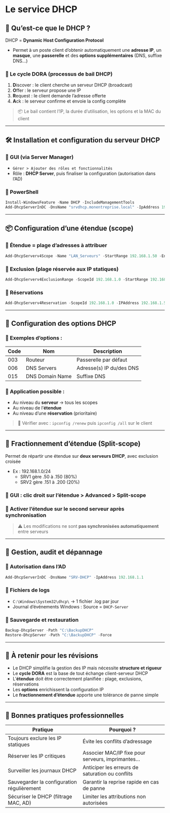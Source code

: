# Le service DHCP

## 📡 Qu’est-ce que le DHCP ?

DHCP = **Dynamic Host Configuration Protocol**

- Permet à un poste client d’obtenir automatiquement une **adresse IP**, un **masque**, une **passerelle** et des **options supplémentaires** (DNS, suffixe DNS…)

### 🔁 Le cycle DORA (processus de bail DHCP)

1. **D**iscover : le client cherche un serveur DHCP (broadcast)
2. **O**ffer : le serveur propose une IP
3. **R**equest : le client demande l’adresse offerte
4. **A**ck : le serveur confirme et envoie la config complète

> 📦 Le bail contient l’IP, la durée d’utilisation, les options et la MAC du client

---

## 🛠️ Installation et configuration du serveur DHCP

### 🔹 GUI (via Server Manager)

- `Gérer > Ajouter des rôles et fonctionnalités`
- Rôle : **DHCP Server**, puis finaliser la configuration (autorisation dans l’AD)

### 🔹 PowerShell

```powershell
Install-WindowsFeature -Name DHCP -IncludeManagementTools
Add-DhcpServerInDC -DnsName "srvdhcp.monentreprise.local" -IpAddress 192.168.1.1
```

---

## 📦 Configuration d’une étendue (scope)

### 📐 Étendue = plage d’adresses à attribuer

```powershell
Add-DhcpServerv4Scope -Name "LAN_Serveurs" -StartRange 192.168.1.50 -EndRange 192.168.1.200 -SubnetMask 255.255.255.0 -LeaseDuration ([TimeSpan]::FromDays(2))
```

### 🛑 Exclusion (plage réservée aux IP statiques)

```powershell
Add-DhcpServerv4ExclusionRange -ScopeId 192.168.1.0 -StartRange 192.168.1.100 -EndRange 192.168.1.110
```

### 📌 Réservations

```powershell
Add-DhcpServerv4Reservation -ScopeId 192.168.1.0 -IPAddress 192.168.1.5 -ClientId "00-15-5D-6E-6E-03" -Description "SRVFIC"
```

---

## 🧩 Configuration des options DHCP

### 🔹 Exemples d’options :

|Code|Nom|Description|
|---|---|---|
|003|Routeur|Passerelle par défaut|
|006|DNS Servers|Adresse(s) IP du/des DNS|
|015|DNS Domain Name|Suffixe DNS|

### 🔹 Application possible :

- Au niveau du **serveur** → tous les scopes
- Au niveau de l’**étendue**
- Au niveau d’une **réservation** (prioritaire)

> 🧪 Vérifier avec : `ipconfig /renew` puis `ipconfig /all` sur le client

---

## 🔀 Fractionnement d’étendue (Split-scope)

Permet de répartir une étendue sur **deux serveurs DHCP**, avec exclusion croisée

- Ex : 192.168.1.0/24
    - SRV1 gère .50 à .150 (80%)
    - SRV2 gère .151 à .200 (20%)

### 🔹 GUI : clic droit sur l’étendue > Advanced > Split-scope

### 🔹 Activer l’étendue sur le second serveur après synchronisation

> ⚠️ Les modifications ne sont **pas synchronisées automatiquement** entre serveurs

---

## 🔄 Gestion, audit et dépannage

### 🔹 Autorisation dans l’AD

```powershell
Add-DhcpServerInDC -DnsName "SRV-DHCP" -IpAddress 192.168.1.1
```

### 🔹 Fichiers de logs

- `C:\Windows\System32\dhcp\` → 1 fichier .log par jour
- Journal d’événements Windows : Source = `DHCP-Server`

### 🔹 Sauvegarde et restauration

```powershell
Backup-DhcpServer -Path "C:\BackupDHCP"
Restore-DhcpServer -Path "C:\BackupDHCP" -Force
```

---

## 🧠 À retenir pour les révisions

- Le DHCP simplifie la gestion des IP mais nécessite **structure et rigueur**
- Le **cycle DORA** est la base de tout échange client-serveur DHCP
- L’**étendue** doit être correctement planifiée : plage, exclusions, réservations
- Les **options** enrichissent la configuration IP
- Le **fractionnement d’étendue** apporte une tolérance de panne simple

---

## 📌 Bonnes pratiques professionnelles

|Pratique|Pourquoi ?|
|---|---|
|Toujours exclure les IP statiques|Évite les conflits d’adressage|
|Réserver les IP critiques|Associer MAC/IP fixe pour serveurs, imprimantes…|
|Surveiller les journaux DHCP|Anticiper les erreurs de saturation ou conflits|
|Sauvegarder la configuration régulièrement|Garantir la reprise rapide en cas de panne|
|Sécuriser le DHCP (filtrage MAC, AD)|Limiter les attributions non autorisées|
